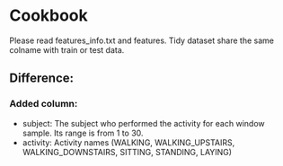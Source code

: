 Cookbook
========================================================

Please read features_info.txt and features. Tidy dataset share the same colname with train or test data.

## Difference:
### Added column:
* subject: The subject who performed the activity for each window sample. Its range is from 1 to 30. 
* activity: Activity names (WALKING, WALKING_UPSTAIRS, WALKING_DOWNSTAIRS, SITTING, STANDING, LAYING) 
